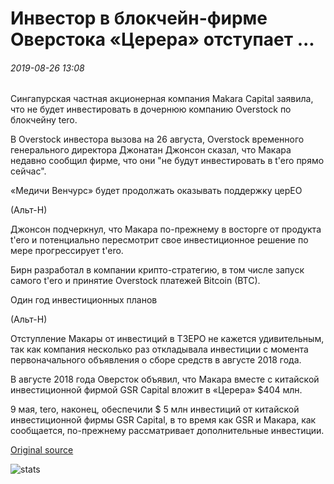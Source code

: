 # Инвестор в блокчейн-фирме Оверстока «Церера» отступает ...

###### 2019-08-26 13:08

Сингапурская частная акционерная компания Makara Capital заявила, что не будет инвестировать в дочернюю компанию Overstock по блокчейну tero.

В Overstock инвестора вызова на 26 августа, Overstock временного генерального директора Джонатан Джонсон сказал, что Макара недавно сообщил фирме, что они "не будут инвестировать в t'ero прямо сейчас".

«Медичи Венчурс» будет продолжать оказывать поддержку церЕО

(Альт-Н)

Джонсон подчеркнул, что Макара по-прежнему в восторге от продукта t'ero и потенциально пересмотрит свое инвестиционное решение по мере прогрессирует t'ero.

Бирн разработал в компании крипто-стратегию, в том числе запуск самого t'ero и принятие Overstock платежей Bitcoin (BTC).

Один год инвестиционных планов

(Альт-Н)

Отступление Макары от инвестиций в ТЗЕРО не кажется удивительным, так как компания несколько раз откладывала инвестиции с момента первоначального объявления о сборе средств в августе 2018 года.

В августе 2018 года Оверсток объявил, что Макара вместе с китайской инвестиционной фирмой GSR Capital вложит в «Церера» $404 млн.

9 мая, tero, наконец, обеспечили $ 5 млн инвестиций от китайской инвестиционной фирмы GSR Capital, в то время как GSR и Макара, как сообщается, по-прежнему рассматривает дополнительные инвестиции.

[Original source](https://cointelegraph.com/news/investor-in-overstocks-blockchain-firm-tzero-backs-out)

![stats](https://c.statcounter.com/11760860/0/a89fa40b/1/ "stats")
